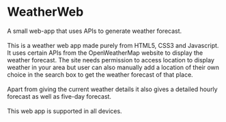 # WeatherWeb 
A small web-app that uses APIs to generate weather forecast. <br><br> This is a weather web app made purely from HTML5, CSS3 and Javascript. It uses certain APIs from the OpenWeatherMap website to display the weather forecast. The site needs permission to access location to display weather in your area but user can also manually add a location of their own choice in the search box to get the weather forecast of that place.
<br><br> Apart from giving the current weather details it also gives a detailed hourly forecast as well as five-day forecast. <br><br> This web app is supported in all devices. 
<br><!--<a href="">Click to view</a>-->
